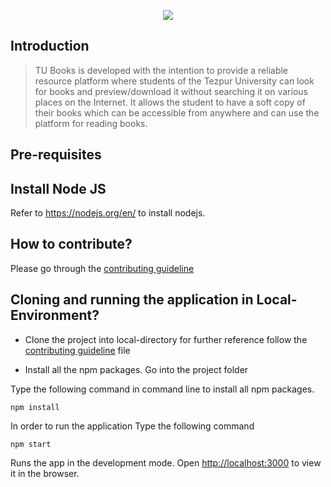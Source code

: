
<p align="center">
  <img src="https://github.com/sumitgsh/TU-Books/blob/main/public/Logo.png"/>
</p>

## Introduction

> TU Books is developed with the intention to provide a reliable resource platform where students of the Tezpur University can look for books and preview/download it without searching it on various places on the Internet. It allows the student to have a soft copy of their books which can be accessible from anywhere and can use the platform for reading books.


## Pre-requisites
 
## Install Node JS
Refer to https://nodejs.org/en/ to install nodejs.


## How to contribute?
Please go through the [contributing guideline](https://github.com/sumitgsh/TU-Books/blob/main/CONTRIBUTING.md)



## Cloning and running the application in Local-Environment?

- Clone the project into local-directory for further reference follow the [contributing  guideline](https://github.com/sumitgsh/TU-Books/blob/main/CONTRIBUTING.md) file

- Install all the npm packages. Go into the project folder

Type the following command in command line to install all npm packages.
    
    npm install

In order to run the application Type the following command

    npm start

Runs the app in the development mode.
Open [http://localhost:3000](http://localhost:3000) to view it in the browser.



